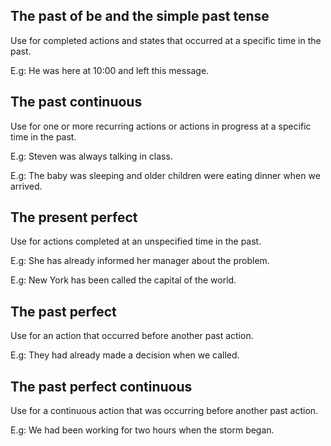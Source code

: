 ## The past of be and the simple past tense
Use for completed actions and states that occurred at a specific time in the past.

E.g: He was here at 10:00 and left this message. 

## The past continuous
Use for one or more recurring actions or actions in progress at a specific time in the past. 

E.g: Steven was always talking in class.

E.g: The baby was sleeping and older children were eating dinner when we arrived.

## The present perfect
Use for actions completed at an unspecified time in the past.

E.g: She has already informed her manager about the problem.

E.g: New York has been called the capital of the world.

## The past perfect
Use for an action that occurred before another past action.

E.g: They had already made a decision when we called.

## The past perfect continuous
Use for a continuous action that was occurring before another past action.

E.g: We had been working for two hours when the storm began. 
